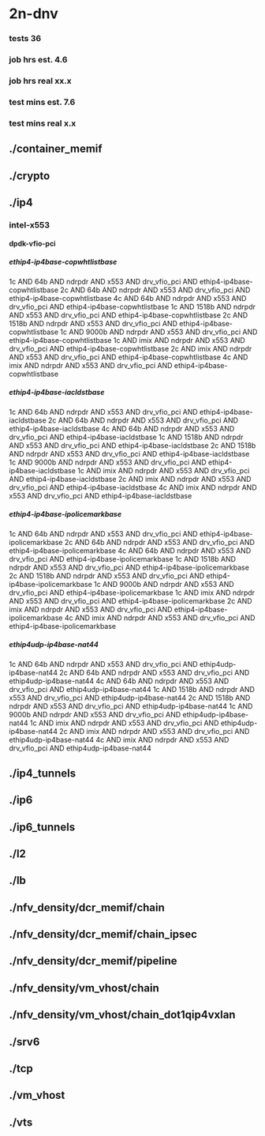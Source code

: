# 2n-dnv
### tests 36
### job hrs est. 4.6
### job hrs real xx.x
### test mins est. 7.6
### test mins real x.x
## ./container_memif
## ./crypto
## ./ip4
### intel-x553
#### dpdk-vfio-pci
##### ethip4-ip4base-copwhtlistbase
1c AND 64b AND ndrpdr AND x553 AND drv_vfio_pci AND ethip4-ip4base-copwhtlistbase
2c AND 64b AND ndrpdr AND x553 AND drv_vfio_pci AND ethip4-ip4base-copwhtlistbase
4c AND 64b AND ndrpdr AND x553 AND drv_vfio_pci AND ethip4-ip4base-copwhtlistbase
1c AND 1518b AND ndrpdr AND x553 AND drv_vfio_pci AND ethip4-ip4base-copwhtlistbase
2c AND 1518b AND ndrpdr AND x553 AND drv_vfio_pci AND ethip4-ip4base-copwhtlistbase
1c AND 9000b AND ndrpdr AND x553 AND drv_vfio_pci AND ethip4-ip4base-copwhtlistbase
1c AND imix AND ndrpdr AND x553 AND drv_vfio_pci AND ethip4-ip4base-copwhtlistbase
2c AND imix AND ndrpdr AND x553 AND drv_vfio_pci AND ethip4-ip4base-copwhtlistbase
4c AND imix AND ndrpdr AND x553 AND drv_vfio_pci AND ethip4-ip4base-copwhtlistbase
##### ethip4-ip4base-iacldstbase
1c AND 64b AND ndrpdr AND x553 AND drv_vfio_pci AND ethip4-ip4base-iacldstbase
2c AND 64b AND ndrpdr AND x553 AND drv_vfio_pci AND ethip4-ip4base-iacldstbase
4c AND 64b AND ndrpdr AND x553 AND drv_vfio_pci AND ethip4-ip4base-iacldstbase
1c AND 1518b AND ndrpdr AND x553 AND drv_vfio_pci AND ethip4-ip4base-iacldstbase
2c AND 1518b AND ndrpdr AND x553 AND drv_vfio_pci AND ethip4-ip4base-iacldstbase
1c AND 9000b AND ndrpdr AND x553 AND drv_vfio_pci AND ethip4-ip4base-iacldstbase
1c AND imix AND ndrpdr AND x553 AND drv_vfio_pci AND ethip4-ip4base-iacldstbase
2c AND imix AND ndrpdr AND x553 AND drv_vfio_pci AND ethip4-ip4base-iacldstbase
4c AND imix AND ndrpdr AND x553 AND drv_vfio_pci AND ethip4-ip4base-iacldstbase
##### ethip4-ip4base-ipolicemarkbase
1c AND 64b AND ndrpdr AND x553 AND drv_vfio_pci AND ethip4-ip4base-ipolicemarkbase
2c AND 64b AND ndrpdr AND x553 AND drv_vfio_pci AND ethip4-ip4base-ipolicemarkbase
4c AND 64b AND ndrpdr AND x553 AND drv_vfio_pci AND ethip4-ip4base-ipolicemarkbase
1c AND 1518b AND ndrpdr AND x553 AND drv_vfio_pci AND ethip4-ip4base-ipolicemarkbase
2c AND 1518b AND ndrpdr AND x553 AND drv_vfio_pci AND ethip4-ip4base-ipolicemarkbase
1c AND 9000b AND ndrpdr AND x553 AND drv_vfio_pci AND ethip4-ip4base-ipolicemarkbase
1c AND imix AND ndrpdr AND x553 AND drv_vfio_pci AND ethip4-ip4base-ipolicemarkbase
2c AND imix AND ndrpdr AND x553 AND drv_vfio_pci AND ethip4-ip4base-ipolicemarkbase
4c AND imix AND ndrpdr AND x553 AND drv_vfio_pci AND ethip4-ip4base-ipolicemarkbase
##### ethip4udp-ip4base-nat44
1c AND 64b AND ndrpdr AND x553 AND drv_vfio_pci AND ethip4udp-ip4base-nat44
2c AND 64b AND ndrpdr AND x553 AND drv_vfio_pci AND ethip4udp-ip4base-nat44
4c AND 64b AND ndrpdr AND x553 AND drv_vfio_pci AND ethip4udp-ip4base-nat44
1c AND 1518b AND ndrpdr AND x553 AND drv_vfio_pci AND ethip4udp-ip4base-nat44
2c AND 1518b AND ndrpdr AND x553 AND drv_vfio_pci AND ethip4udp-ip4base-nat44
1c AND 9000b AND ndrpdr AND x553 AND drv_vfio_pci AND ethip4udp-ip4base-nat44
1c AND imix AND ndrpdr AND x553 AND drv_vfio_pci AND ethip4udp-ip4base-nat44
2c AND imix AND ndrpdr AND x553 AND drv_vfio_pci AND ethip4udp-ip4base-nat44
4c AND imix AND ndrpdr AND x553 AND drv_vfio_pci AND ethip4udp-ip4base-nat44
## ./ip4_tunnels
## ./ip6
## ./ip6_tunnels
## ./l2
## ./lb
## ./nfv_density/dcr_memif/chain
## ./nfv_density/dcr_memif/chain_ipsec
## ./nfv_density/dcr_memif/pipeline
## ./nfv_density/vm_vhost/chain
## ./nfv_density/vm_vhost/chain_dot1qip4vxlan
## ./srv6
## ./tcp
## ./vm_vhost
## ./vts
